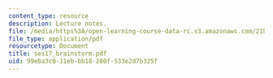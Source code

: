 ```yaml
---
content_type: resource
description: Lecture notes.
file: /media/https%3A/open-learning-course-data-rc.s3.amazonaws.com/21h-221-the-places-of-migration-in-united-states-history-fall-2006/99eba3c011ebbb18280f533e2d7b325f_ses17_brainstorm.pdf
file_type: application/pdf
resourcetype: Document
title: ses17_brainstorm.pdf
uid: 99eba3c0-11eb-bb18-280f-533e2d7b325f
---
```

